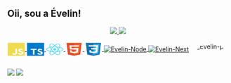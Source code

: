 ## Oii, sou a Évelin!
<div align="center">
  <a href="https://github.com/evelinmarques">
  <img height="180em" src="https://github-readme-stats.vercel.app/api?username=evelinmarques&show_icons=true&theme=dracula&include_all_commits=true&count_private=true"/>
  <img height="180em" src="https://github-readme-stats.vercel.app/api/top-langs/?username=evelinmarques&layout=compact&langs_count=7&theme=dracula"/>
</div>
<div style="display: inline_block"><br>
  <img align="center" alt="Evelin-Js" height="30" width="40" src="https://raw.githubusercontent.com/devicons/devicon/master/icons/javascript/javascript-plain.svg">
  <img align="center" alt="Evelin-Ts" height="30" width="40" src="https://raw.githubusercontent.com/devicons/devicon/master/icons/typescript/typescript-plain.svg">
  <img align="center" alt="Evelin-React" height="30" width="40" src="https://raw.githubusercontent.com/devicons/devicon/master/icons/react/react-original.svg">
  <img align="center" alt="Evelin-HTML" height="30" width="40" src="https://raw.githubusercontent.com/devicons/devicon/master/icons/html5/html5-original.svg">
  <img align="center" alt="Evelin-CSS" height="30" width="40" src="https://raw.githubusercontent.com/devicons/devicon/master/icons/css3/css3-original.svg">
  <img align="center" alt="Evelin-Node" height="30" width="40" src="https://cdn.jsdelivr.net/gh/devicons/devicon/icons/nodejs/nodejs-original.svg" />
  <img align="center" alt="Evelin-Next" height="30" width="40" src="https://cdn.jsdelivr.net/gh/devicons/devicon/icons/nextjs/nextjs-original.svg" />
  <img align="right" alt="Evelin-pic" height="150" style="border-radius:50px;" src="https://user-images.githubusercontent.com/56482367/153100616-c3837775-3d2c-4075-9c37-0eddb9fe16e1.gif">
</div>
  
  ##
 
<div> 
  <a href="https://br.linkedin.com/in/evelinmarquess" target="_blank"><img src="https://img.shields.io/badge/-LinkedIn-%230077B5?style=for-the-badge&logo=linkedin&logoColor=white" target="_blank"></a> 
    <a href = "mailto:http.evelinmarques@gmail.com"><img src="https://img.shields.io/badge/-Gmail-%23333?style=for-the-badge&logo=gmail&logoColor=white" target="_blank"></a>
 
</div>


<!--
**evelinmarques/evelinmarques** is a ✨ _special_ ✨ repository because its `README.md` (this file) appears on your GitHub profile.

Here are some ideas to get you started:

- 🔭 I’m currently working on ...
- 🌱 I’m currently learning ...
- 👯 I’m looking to collaborate on ...
- 🤔 I’m looking for help with ...
- 💬 Ask me about ...
- 📫 How to reach me: ...
- 😄 Pronouns: ...
- ⚡ Fun fact: ...
-->
